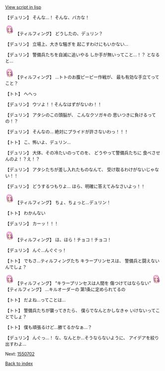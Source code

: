 [View script in lisp](../scripts/1550502.txt)

【デュリン】
そんな…！
そんな、バカな！

<img src="../images/units/101411.png" alt="101411.png" height="34"/>
【ティルフィング】
どうしたの、デュリン？

【デュリン】
立場上、大きな騒ぎを
起こすわけにもいかない…

【デュリン】
警備兵たちを自滅に追いやる
しか手が無いってこと…！？
となると…

<img src="../images/units/101411.png" alt="101411.png" height="34"/>
【ティルフィング】
…トトのお腹ピーピー作戦が、
最も有効な手立てってこと？

【トト】
へへっ

【デュリン】
ウソよ！！そんなはずがないわ！！

【デュリン】
アタシのこの頭脳が、
こんなクソガキの
思いつきに負けるっての！？

【デュリン】
そんなの…
絶対にプライドが許さないわっ！！！

【トト】
こ、怖いよ、デュリン…

【デュリン】
大体、その冷たいのってのを、
どうやって警備兵たちに
食べさせんのよ！？え！？

【デュリン】
アタシたちが差し入れたものなんて、
受け取るわけがないじゃない！！

【デュリン】
どうするつもりよ…
ほら、明確に答えてみなさいよっ！！

<img src="../images/units/101411.png" alt="101411.png" height="34"/>
【ティルフィング】
ちょ、ちょっと…デュリン！

【トト】
わかんない

【デュリン】
カーッ！！！

<img src="../images/units/101411.png" alt="101411.png" height="34"/>
【ティルフィング】
ほ、ほら！チョコ！チョコ！

【デュリン】
んぐ…んぐぐっ！

【トト】
でもさ…ティルフィングたち
キラープリンセスは、
警備兵と闘えないんでしょ？

<img src="../images/units/101411.png" alt="101411.png" height="34"/>
【ティルフィング】
“キラープリンセスは人間を
傷つけてはならない”

<img src="../images/units/101411.png" alt="101411.png" height="34"/>
【ティルフィング】
…キルオーダーの
第1条に定められてるの

【トト】
だよね…ってことは…

【トト】
警備兵たちが襲ってきたら、
僕らでなんとかしなきゃ
いけないってことでしょ？

【トト】
僕も頑張るけど…勝てるかなぁ…？

【デュリン】
んぐっ…！
な、なんとか…そうならないように、
アイデアを絞り出すわよ…


Next: [1550702](1550702.md)

[Back to index](index.md)
